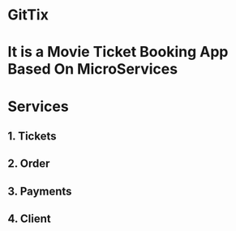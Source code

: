 # GitTix
# It is a Movie Ticket Booking App Based On MicroServices

# Services
## 1. Tickets
## 2. Order
## 3. Payments
## 4. Client
